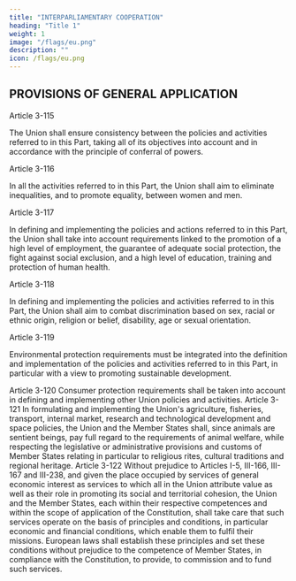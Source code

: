 ```yaml
---
title: "INTERPARLIAMENTARY COOPERATION"
heading: "Title 1"
weight: 1
image: "/flags/eu.png"
description: ""
icon: /flags/eu.png
---
```



## PROVISIONS OF GENERAL APPLICATION

Article 3-115

The Union shall ensure consistency between the policies and activities referred to in this Part, taking
all of its objectives into account and in accordance with the principle of conferral of powers.

Article 3-116

In all the activities referred to in this Part, the Union shall aim to eliminate inequalities, and to
promote equality, between women and men.

Article 3-117

In defining and implementing the policies and actions referred to in this Part, the Union shall take into account requirements linked to the promotion of a high level of employment, the guarantee of
adequate social protection, the fight against social exclusion, and a high level of education, training
and protection of human health.

Article 3-118

In defining and implementing the policies and activities referred to in this Part, the Union shall aim to
combat discrimination based on sex, racial or ethnic origin, religion or belief, disability, age or sexual
orientation.

Article 3-119

Environmental protection requirements must be integrated into the definition and implementation of
the policies and activities referred to in this Part, in particular with a view to promoting sustainable
development.

Article 3-120
Consumer protection requirements shall be taken into account in defining and implementing other
Union policies and activities.
Article 3-121
In formulating and implementing the Union's agriculture, fisheries, transport, internal market,
research and technological development and space policies, the Union and the Member States shall,
since animals are sentient beings, pay full regard to the requirements of animal welfare, while
respecting the legislative or administrative provisions and customs of Member States relating in
particular to religious rites, cultural traditions and regional heritage.
Article 3-122
Without prejudice to Articles I-5, III-166, III-167 and III-238, and given the place occupied by
services of general economic interest as services to which all in the Union attribute value as well as
their role in promoting its social and territorial cohesion, the Union and the Member States, each
within their respective competences and within the scope of application of the Constitution, shall
take care that such services operate on the basis of principles and conditions, in particular economic
and financial conditions, which enable them to fulfil their missions. European laws shall establish
these principles and set these conditions without prejudice to the competence of Member States,
in compliance with the Constitution, to provide, to commission and to fund such services.

